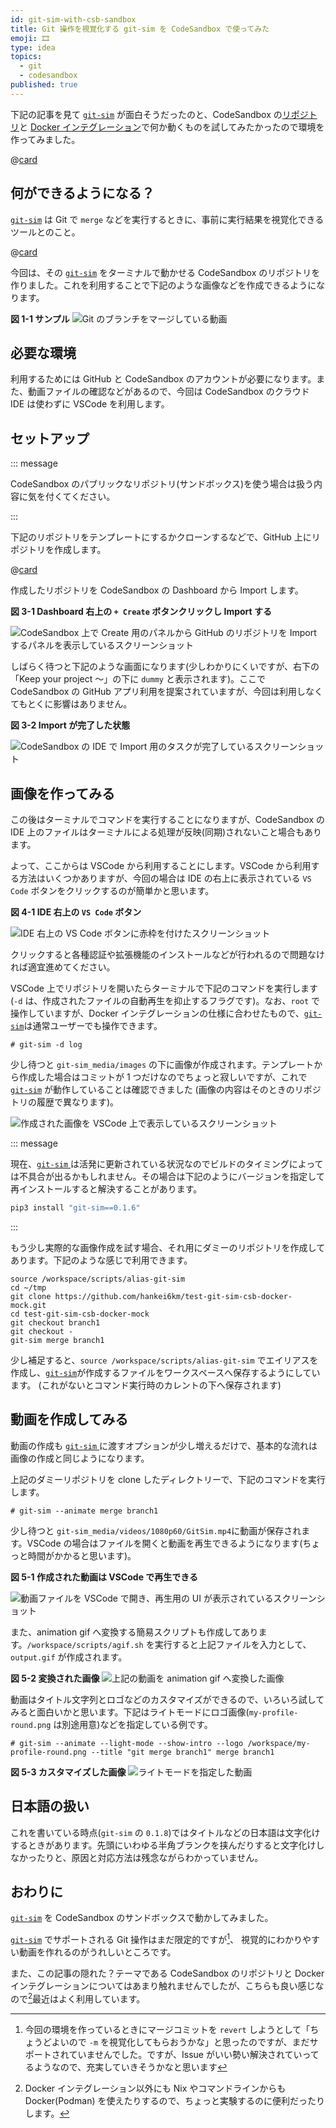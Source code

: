 ```yaml
---
id: git-sim-with-csb-sandbox
title: Git 操作を視覚化する git-sim を CodeSandbox で使ってみた
emoji: 🎞️
type: idea
topics:
  - git
  - codesandbox
published: true
---
```


下記の記事を見て [`git-sim`] が面白そうだったのと、CodeSandbox の[リポジトリ](https://codesandbox.io/docs/learn/repositories/overview)と [Docker インテグレーション](https://codesandbox.io/blog/introducing-docker-support-in-codesandbox)で何か動くものを試してみたかったので環境を作ってみました。

@[card](https://codezine.jp/article/detail/17240)

## 何ができるようになる？

[`git-sim`] は Git で `merge` などを実行するときに、事前に実行結果を視覚化できるツールとのこと。

@[card](https://github.com/initialcommit-com/git-sim)

今回は、その [`git-sim`] をターミナルで動かせる CodeSandbox のリポジトリを作りました。これを利用することで下記のような画像などを作成できるようになります。

**図 1-1 サンプル**
![Git のブランチをマージしている動画](/images/git-sim-with-csb-sandbox/git-sim-with-csb-sandbox-intro01.gif)

[`git-sim`]: https://github.com/initialcommit-com/git-sim

## 必要な環境

利用するためには GitHub と CodeSandbox のアカウントが必要になります。また、動画ファイルの確認などがあるので、今回は CodeSandbox のクラウド IDE は使わずに VSCode を利用します。

## セットアップ

::: message

CodeSandbox のパブリックなリポジトリ(サンドボックス)を使う場合は扱う内容に気を付くてください。

:::

下記のリポジトリをテンプレートにするかクローンするなどで、GitHub 上にリポジトリを作成します。

@[card](https://github.com/hankei6km/test-git-sim-csb-docker)

作成したリポジトリを CodeSandbox の Dashboard から Import します。

**図 3-1 Dashboard 右上の `+ Create` ボタンクリックし Import する**

![CodeSandbox 上で Create 用のパネルから GitHub のリポジトリを Import するパネルを表示しているスクリーンショット](https://images.microcms-assets.io/assets/1fff6177c5c74aac8d5158dc17492c92/34281dc54b924395b2ca9170633e191d/git-sim-with-csb-sandbox-import.png?w=994\&h=620\&auto=compress%2Cformat)

しばらく待つと下記のような画面になります(少しわかりにくいですが、右下の「Keep your project ～」の下に `dummy` と表示されます)。ここで CodeSandbox の GitHub アプリ利用を提案されていますが、今回は利用しなくてもとくに影響はありません。

**図 3-2 Import が完了した状態**

![CodeSandbox の IDE で Import 用のタスクが完了しているスクリーンショット](https://images.microcms-assets.io/assets/1fff6177c5c74aac8d5158dc17492c92/5f83086353b5424b80f7a8994512c3fa/git-sim-with-csb-sandbox-import-done.png?w=1119\&h=529\&auto=compress%2Cformat)

## 画像を作ってみる

この後はターミナルでコマンドを実行することになりますが、CodeSandbox の IDE 上のファイルはターミナルによる処理が反映(同期)されないこと場合もあります。

よって、ここからは VSCode から利用することにします。VSCode から利用する方法はいくつかありますが、今回の場合は IDE の右上に表示されている `VS Code` ボタンをクリックするのが簡単かと思います。

**図 4-1 IDE 右上の `VS Code` ボタン**

![IDE 右上の VS Code ボタンに赤枠を付けたスクリーンショット](https://images.microcms-assets.io/assets/1fff6177c5c74aac8d5158dc17492c92/50e37de2be734698b5030e6092e912e6/git-sim-with-csb-sandbox-open-vscode.png?w=501\&h=572\&auto=compress%2Cformat)

クリックすると各種認証や拡張機能のインストールなどが行われるので問題なければ適宜進めてください。

VSCode 上でリポジトリを開いたらターミナルで下記のコマンドを実行します(`-d` は、作成されたファイルの自動再生を抑止するフラグです)。なお、`root` で操作していますが、Docker インテグレーションの仕様に合わせたもので、[`git-sim`]は通常ユーザーでも操作できます。

```shell-session
# git-sim -d log
```

少し待つと `git-sim_media/images` の下に画像が作成されます。テンプレートから作成した場合はコミットが 1 つだけなのでちょっと寂しいですが、これで [`git-sim`] が動作していることは確認できました (画像の内容はそのときのリポジトリの履歴で異なります)。

![作成された画像を VSCode 上で表示しているスクリーンショット](https://images.microcms-assets.io/assets/1fff6177c5c74aac8d5158dc17492c92/53460f28f857428e97912cb456a85ca0/git-sim-with-csb-sandbox-usage-log.png?w=1440\&h=860\&auto=compress%2Cformat)

::: message

現在、[`git-sim` ] は活発に更新されている状況なのでビルドのタイミングによっては不具合が出るかもしれません。その場合は下記のようにバージョンを指定して再インストールすると解決することがあります。

```bash
pip3 install "git-sim==0.1.6"
```

:::

もう少し実際的な画像作成を試す場合、それ用にダミーのリポジトリを作成してあります。下記のような感じで利用できます。

    source /workspace/scripts/alias-git-sim
    cd ~/tmp
    git clone https://github.com/hankei6km/test-git-sim-csb-docker-mock.git
    cd test-git-sim-csb-docker-mock
    git checkout branch1
    git checkout -
    git-sim merge branch1

少し補足すると、`source /workspace/scripts/alias-git-sim` でエイリアスを作成し、[`git-sim`]が作成するファイルをワークスペースへ保存するようにしています。 (これがないとコマンド実行時のカレントの下へ保存されます)

## 動画を作成してみる

動画の作成も [`git-sim` ]に渡すオプションが少し増えるだけで、基本的な流れは画像の作成と同じようになります。

上記のダミーリポジトリを clone したディレクトリーで、下記のコマンドを実行します。

```shell-session
# git-sim --animate merge branch1
```

少し待つと `git-sim_media/videos/1080p60/GitSim.mp4`に動画が保存されます。VSCode の場合はファイルを開くと動画を再生できるようになります(ちょっと時間がかかると思います)。

**図 5-1 作成された動画は VSCode で再生できる**

![動画ファイルを VSCode で開き、再生用の UI が表示されているスクリーンショット](https://images.microcms-assets.io/assets/1fff6177c5c74aac8d5158dc17492c92/19a696243afb435b9ab2d764dfec7b2e/git-sim-with-csb-sandbox-video-merge.png?w=1440\&h=860\&auto=compress%2Cformat)

また、animation gif へ変換する簡易スクリプトも作成してあります。`/workspace/scripts/agif.sh` を実行すると上記ファイルを入力として、`output.gif` が作成されます。

**図 5-2 変換された画像**
![上記の動画を animation gif へ変換した画像](/images/git-sim-with-csb-sandbox/git-sim-with-csb-sandbox-video-merge.gif)

動画はタイトル文字列とロゴなどのカスタマイズができるので、いろいろ試してみると面白いかと思います。下記はライトモードにロゴ画像(`my-profile-round.png` は別途用意)などを指定している例です。

```shell-session
# git-sim --animate --light-mode --show-intro --logo /workspace/my-profile-round.png --title "git merge branch1" merge branch1
```

**図 5-3 カスタマイズした画像**
![ライトモードを指定した動画](/images/git-sim-with-csb-sandbox/git-sim-with-csb-sandbox-video-light-mode.gif)

## 日本語の扱い

これを書いている時点(`git-sim` の `0.1.8`)ではタイトルなどの日本語は文字化けするときがあります。先頭にいわゆる半角ブランクを挟んだりすると文字化けしなかったりと、原因と対応方法は残念ながらわかっていません。

## おわりに

[`git-sim`] を CodeSandbox のサンドボックスで動かしてみました。

[`git-sim`] でサポートされる Git 操作はまだ限定的ですが[^revert]、 視覚的にわかりやすい動画を作れるのがうれしいところです。

また、この記事の隠れた？テーマである CodeSandbox のリポジトリと Docker インテグレーションについてはあまり触れませんでしたが、こちらも良い感じなので[^nix-podman]最近はよく利用しています。

[^revert]: 今回の環境を作っているときにマージコミットを `revert` しようとして「ちょうどよいので `-m` を視覚化してもらおうかな」と思ったのですが、まだサポートされていませんでした。ですが、Issue がいい勢い解決されていってるようなので、充実していきそうかなと思います

[^nix-podman]: Docker インテグレーション以外にも Nix やコマンドラインからも Docker(Podman) を使えたりするので、ちょっと実験するのに便利だったりします。
